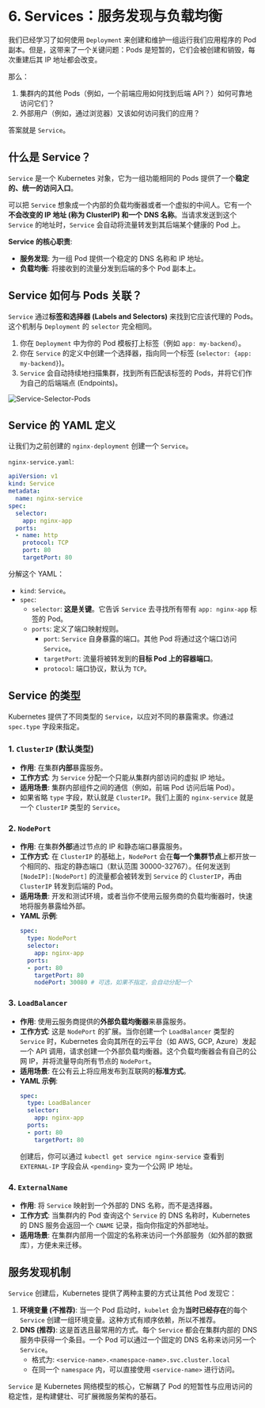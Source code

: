 # 6. Services：服务发现与负载均衡

我们已经学习了如何使用 `Deployment` 来创建和维护一组运行我们应用程序的 Pod 副本。但是，这带来了一个关键问题：Pods 是短暂的，它们会被创建和销毁，每次重建后其 IP 地址都会改变。

那么：
1.  集群内的其他 Pods（例如，一个前端应用如何找到后端 API？）如何可靠地访问它们？
2.  外部用户（例如，通过浏览器）又该如何访问我们的应用？

答案就是 `Service`。

## 什么是 Service？

`Service` 是一个 Kubernetes 对象，它为一组功能相同的 Pods 提供了一个**稳定的、统一的访问入口**。

可以把 `Service` 想象成一个内部的负载均衡器或者一个虚拟的中间人。它有一个**不会改变的 IP 地址 (称为 ClusterIP) 和一个 DNS 名称**。当请求发送到这个 `Service` 的地址时，`Service` 会自动将流量转发到其后端某个健康的 Pod 上。

**Service 的核心职责**:
-   **服务发现**: 为一组 Pod 提供一个稳定的 DNS 名称和 IP 地址。
-   **负载均衡**: 将接收到的流量分发到后端的多个 Pod 副本上。

## Service 如何与 Pods 关联？

`Service` 通过**标签和选择器 (Labels and Selectors)** 来找到它应该代理的 Pods。这个机制与 `Deployment` 的 `selector` 完全相同。

1.  你在 `Deployment` 中为你的 Pod 模板打上标签（例如 `app: my-backend`）。
2.  你在 `Service` 的定义中创建一个选择器，指向同一个标签 (`selector: {app: my-backend}`)。
3.  `Service` 会自动持续地扫描集群，找到所有匹配该标签的 Pods，并将它们作为自己的后端端点 (Endpoints)。

![Service-Selector-Pods](https://i.imgur.com/your-svc-selector-image.png) <!-- 你需要替换成真实的图片链接 -->

## Service 的 YAML 定义

让我们为之前创建的 `nginx-deployment` 创建一个 `Service`。

`nginx-service.yaml`:
```yaml
apiVersion: v1
kind: Service
metadata:
  name: nginx-service
spec:
  selector:
    app: nginx-app
  ports:
  - name: http
    protocol: TCP
    port: 80
    targetPort: 80
```

分解这个 YAML：
-   `kind`: `Service`。
-   `spec`:
    -   `selector`: **这是关键**。它告诉 `Service` 去寻找所有带有 `app: nginx-app` 标签的 Pod。
    -   `ports`: 定义了端口映射规则。
        -   `port`: `Service` 自身暴露的端口。其他 Pod 将通过这个端口访问 `Service`。
        -   `targetPort`: 流量将被转发到的**目标 Pod 上的容器端口**。
        -   `protocol`: 端口协议，默认为 `TCP`。

## Service 的类型

Kubernetes 提供了不同类型的 `Service`，以应对不同的暴露需求。你通过 `spec.type` 字段来指定。

### 1. `ClusterIP` (默认类型)

-   **作用**: 在集群**内部**暴露服务。
-   **工作方式**: 为 `Service` 分配一个只能从集群内部访问的虚拟 IP 地址。
-   **适用场景**: 集群内部组件之间的通信（例如，前端 Pod 访问后端 Pod）。
-   如果省略 `type` 字段，默认就是 `ClusterIP`。我们上面的 `nginx-service` 就是一个 `ClusterIP` 类型的 `Service`。

### 2. `NodePort`

-   **作用**: 在集群**外部**通过节点的 IP 和静态端口暴露服务。
-   **工作方式**: 在 `ClusterIP` 的基础上，`NodePort` 会在**每一个集群节点**上都开放一个相同的、指定的静态端口（默认范围 30000-32767）。任何发送到 `[NodeIP]:[NodePort]` 的流量都会被转发到 `Service` 的 `ClusterIP`，再由 `ClusterIP` 转发到后端的 Pod。
-   **适用场景**: 开发和测试环境，或者当你不使用云服务商的负载均衡器时，快速地将服务暴露给外部。
-   **YAML 示例**:
    ```yaml
    spec:
      type: NodePort
      selector:
        app: nginx-app
      ports:
      - port: 80
        targetPort: 80
        nodePort: 30080 # 可选，如果不指定，会自动分配一个
    ```

### 3. `LoadBalancer`

-   **作用**: 使用云服务商提供的**外部负载均衡器**来暴露服务。
-   **工作方式**: 这是 `NodePort` 的扩展。当你创建一个 `LoadBalancer` 类型的 `Service` 时，Kubernetes 会向其所在的云平台（如 AWS, GCP, Azure）发起一个 API 调用，请求创建一个外部负载均衡器。这个负载均衡器会有自己的公网 IP，并将流量导向所有节点的 `NodePort`。
-   **适用场景**: 在公有云上将应用发布到互联网的**标准方式**。
-   **YAML 示例**:
    ```yaml
    spec:
      type: LoadBalancer
      selector:
        app: nginx-app
      ports:
      - port: 80
        targetPort: 80
    ```
    创建后，你可以通过 `kubectl get service nginx-service` 查看到 `EXTERNAL-IP` 字段会从 `<pending>` 变为一个公网 IP 地址。

### 4. `ExternalName`

-   **作用**: 将 `Service` 映射到一个外部的 DNS 名称，而不是选择器。
-   **工作方式**: 当集群内的 Pod 查询这个 `Service` 的 DNS 名称时，Kubernetes 的 DNS 服务会返回一个 `CNAME` 记录，指向你指定的外部地址。
-   **适用场景**: 在集群内部用一个固定的名称来访问一个外部服务（如外部的数据库），方便未来迁移。

## 服务发现机制

`Service` 创建后，Kubernetes 提供了两种主要的方式让其他 Pod 发现它：

1.  **环境变量 (不推荐)**: 当一个 Pod 启动时，`kubelet` 会为**当时已经存在**的每个 `Service` 创建一组环境变量。这种方式有顺序依赖，所以不推荐。
2.  **DNS (推荐)**: 这是首选且最常用的方式。每个 `Service` 都会在集群内部的 DNS 服务中获得一个条目。一个 Pod 可以通过一个固定的 DNS 名称来访问另一个 `Service`。
    -   格式为: `<service-name>.<namespace-name>.svc.cluster.local`
    -   在同一个 `namespace` 内，可以直接使用 `<service-name>` 进行访问。

`Service` 是 Kubernetes 网络模型的核心，它解耦了 Pod 的短暂性与应用访问的稳定性，是构建健壮、可扩展微服务架构的基石。 